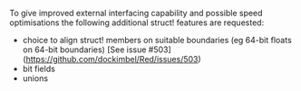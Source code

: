 To give improved external interfacing capability and possible speed optimisations the following additional struct! features are requested:

* choice to align struct! members on suitable boundaries (eg 64-bit floats on 64-bit boundaries) [See issue #503] (https://github.com/dockimbel/Red/issues/503)
* bit fields
* unions
